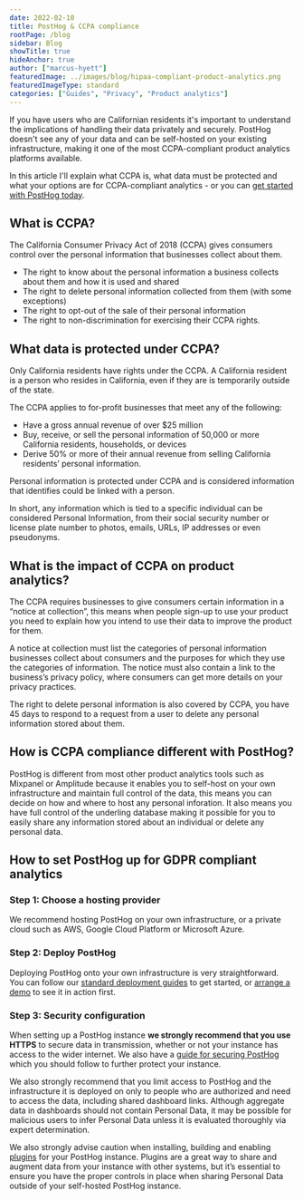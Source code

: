 ```yaml
---
date: 2022-02-10
title: PostHog & CCPA compliance
rootPage: /blog
sidebar: Blog
showTitle: true
hideAnchor: true
author: ["marcus-hyett"]
featuredImage: ../images/blog/hipaa-compliant-product-analytics.png
featuredImageType: standard
categories: ["Guides", "Privacy", "Product analytics"]
---
```

If you have users who are Californian residents it's important to understand the implications of handling their data privately and securely. PostHog doesn't see any of your data and can be self-hosted on your existing infrastructure, making it one of the most CCPA-compliant product analytics platforms available. 

In this article I'll explain what CCPA is, what data must be protected and what your options are for CCPA-compliant analytics - or you can [get started with PostHog today](https://posthog.com/pricing). 

## What is CCPA?

The California Consumer Privacy Act of 2018 (CCPA) gives consumers control over the personal information that businesses collect about them.

* The right to know about the personal information a business collects about them and how it is used and shared
* The right to delete personal information collected from them (with some exceptions)
* The right to opt-out of the sale of their personal information
* The right to non-discrimination for exercising their CCPA rights.

## What data is protected under CCPA?

Only California residents have rights under the CCPA. A California resident is a person who resides in California, even if they are is temporarily outside of the state.

The CCPA applies to for-profit businesses that meet any of the following:

* Have a gross annual revenue of over $25 million
* Buy, receive, or sell the personal information of 50,000 or more California residents, households, or devices
* Derive 50% or more of their annual revenue from selling California residents’ personal information.

Personal information is protected under CCPA and is considered information that identifies could be linked with a person.

In short, any information which is tied to a specific individual can be considered Personal Information, from their social security number or license plate number to photos, emails, URLs, IP addresses or even pseudonyms.

## What is the impact of CCPA on product analytics?

The CCPA requires businesses to give consumers certain information in a “notice at collection”, this means when people sign-up to use your product you need to explain how you intend to use their data to improve the product for them.

A notice at collection must list the categories of personal information businesses collect about consumers and the purposes for which they use the categories of information. The notice must also contain a link to the business’s privacy policy, where consumers can get more details on your privacy practices.

The right to delete personal information is also covered by CCPA, you have 45 days to respond to a request from a user to delete any personal information stored about them.

## How is CCPA compliance different with PostHog?

PostHog is different from most other product analytics tools such as Mixpanel or Amplitude because it enables you to self-host on your own infrastructure and maintain full control of the data, this means you can decide on how and where to host any personal inforation. It also means you have full control of the underling database making it possible for you to easily share any information stored about an individual or delete any personal data. 

## How to set PostHog up for GDPR compliant analytics

### Step 1: Choose a hosting provider

We recommend hosting PostHog on your own infrastructure, or a private cloud such as AWS, Google Cloud Platform or Microsoft Azure.

### Step 2: Deploy PostHog

Deploying PostHog onto your own infrastructure is very straightforward. You can follow our [standard deployment guides](https://posthog.com/docs/self-host) to get started, or [arrange a demo](https://posthog.com/book-a-demo) to see it in action first.

### Step 3: Security configuration

When setting up a PostHog instance **we strongly recommend that you use HTTPS** to secure data in transmission, whether or not your instance has access to the wider internet. We also have a [guide for securing PostHog](https://posthog.com/docs/self-host/configure/securing-posthog) which you should follow to further protect your instance.

We also strongly recommend that you limit access to PostHog and the infrastructure it is deployed on only to people who are authorized and need to access the data, including shared dashboard links. Although aggregate data in dashboards should not contain Personal Data, it may be possible for malicious users to infer Personal Data unless it is evaluated thoroughly via expert determination.

We also strongly advise caution when installing, building and enabling [plugins](https://posthog.com/docs/user-guides/plugins) for your PostHog instance. Plugins are a great way to share and augment data from your instance with other systems, but it’s essential to ensure you have the proper controls in place when sharing Personal Data outside of your self-hosted PostHog instance.
